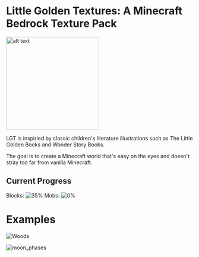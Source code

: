 # Little Golden Textures: A Minecraft Bedrock Texture Pack

<img src="https://user-images.githubusercontent.com/3710219/115487211-38c7b080-a226-11eb-93ce-6d12de72828f.png" alt="alt text" width="250" height="250">

LGT is inspiried by classic children's literature illustrations such as The Little Golden Books and Wonder Story Books.

The goal is to create a Minecraft world that's easy on the eyes and doesn't stray too far from vanilla Minecraft. 

## Current Progress

Blocks: ![35%](https://progress-bar.dev/35)
Mobs: ![0%](https://progress-bar.dev/0)

# Examples

![Woods](https://user-images.githubusercontent.com/3710219/115492363-acba8680-a22f-11eb-92a5-98c0148d1153.png)

![moon_phases](https://user-images.githubusercontent.com/3710219/115492377-b3e19480-a22f-11eb-98a5-7e89e3cf4310.png)

